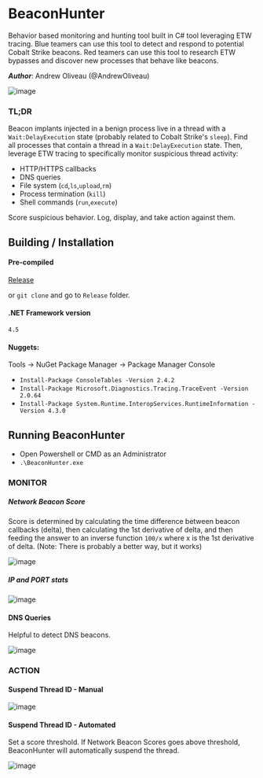 # BeaconHunter

Behavior based monitoring and hunting tool built in C# tool leveraging ETW tracing. Blue teamers can use this tool to detect and respond to potential Cobalt Strike beacons. Red teamers can use this tool to research ETW bypasses and discover new processes that behave like beacons.

***Author***: Andrew Oliveau (@AndrewOliveau)

![image](https://user-images.githubusercontent.com/32691065/116278258-54661600-a754-11eb-82e4-0976a6d891b5.png)

### TL;DR
Beacon implants injected in a benign process live in a thread with a `Wait:DelayExecution` state (probably related to Cobalt Strike's `sleep`). Find all processes that contain a thread in a `Wait:DelayExecution` state. Then, leverage ETW tracing to specifically monitor suspicious thread activity:

  - HTTP/HTTPS callbacks
  - DNS queries
  - File system (`cd`,`ls`,`upload`,`rm`)
  - Process termination (`kill`)
  - Shell commands (`run`,`execute`)

Score suspicious behavior. Log, display, and take action against them.
  
## Building / Installation

#### Pre-compiled 
<a href="https://github.com/3lp4tr0n/BeaconHunter/releases">Release</a>

or `git clone` and go to `Release` folder.

#### .NET Framework version 

`4.5`

#### Nuggets:

Tools -> NuGet Package Manager -> Package Manager Console

* `Install-Package ConsoleTables -Version 2.4.2`
* `Install-Package Microsoft.Diagnostics.Tracing.TraceEvent -Version 2.0.64`
* `Install-Package System.Runtime.InteropServices.RuntimeInformation -Version 4.3.0`

## Running BeaconHunter

* Open Powershell or CMD as an Administrator
* `.\BeaconHunter.exe`

### MONITOR

##### Network Beacon Score

Score is determined by calculating the time difference between beacon callbacks (delta), then calculating the 1st derivative of delta, and then feeding the answer to an inverse function `100/x` where x is the 1st derivative of delta. (Note: There is probably a better way, but it works)

![image](https://user-images.githubusercontent.com/32691065/116275255-71e5b080-a751-11eb-8381-2da3ffe0e9cc.png)

##### IP and PORT stats

![image](https://user-images.githubusercontent.com/32691065/116275526-ba9d6980-a751-11eb-9101-b3ca65502fb5.png)

#### DNS Queries

Helpful to detect DNS beacons.

![image](https://user-images.githubusercontent.com/32691065/116275760-e587bd80-a751-11eb-8125-0319878e823c.png)


### ACTION

#### Suspend Thread ID - Manual

![image](https://user-images.githubusercontent.com/32691065/116276562-a312b080-a752-11eb-99f7-ed7972f7117c.png)

#### Suspend Thread ID - Automated

Set a score threshold. If Network Beacon Scores goes above threshold, BeaconHunter will automatically suspend the thread.

![image](https://user-images.githubusercontent.com/32691065/116276469-92623a80-a752-11eb-86f6-ca4c87229b3f.png)


